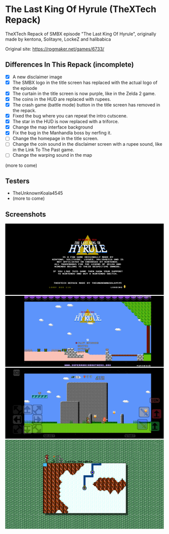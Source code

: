 # The Last King Of Hyrule (TheXTech Repack)
TheXTech Repack of SMBX episode "The Last King Of Hyrule", originally made by kentona, Solitayre, LockeZ and halibabica

Original site: https://rpgmaker.net/games/6733/

## Differences In This Repack (incomplete)
- [x] A new disclaimer image
- [x] The SMBX logo in the title screen has replaced with the actual logo of the episode
- [x] The curtain in the title screen is now purple, like in the Zelda 2 game.
- [x] The coins in the HUD are replaced with rupees. 
- [x] The crash game (battle mode) button in the title screen has removed in the repack.
- [x] Fixed the bug where you can repeat the intro cutscene.
- [x] The star in the HUD is now replaced with a triforce.
- [x] Change the map interface background
- [x] Fix the bug in the Manhandla boss by nerfing it.
- [ ] Change the homepage in the title screen.
- [ ] Change the coin sound in the disclaimer screen with a rupee sound, like in the Link To The Past game.
- [ ] Change the warping sound in the map

(more to come) 

## Testers
* TheUnknownKoala4545
* (more to come)

## Screenshots
![Disclaimer Screen](https://github.com/DarkWeBareBears69/The-Last-King-Of-Hyrule-TheXTech-Repack/blob/main/screenshots/Screenshot_2024-03-13-08-10-23-15_fc9b0eb1832cb4f1879c12bf3b54568e.jpg?raw=true)
![Title Screen (the homepage will be changed...)](https://github.com/DarkWeBareBears69/The-Last-King-Of-Hyrule-TheXTech-Repack/blob/main/screenshots/Screenshot_2024-03-13-08-10-45-05_fc9b0eb1832cb4f1879c12bf3b54568e.jpg?raw=true)
![Level Gameplay](https://github.com/DarkWeBareBears69/The-Last-King-Of-Hyrule-TheXTech-Repack/blob/main/screenshots/Screenshot_2024-03-13-08-12-16-22_fc9b0eb1832cb4f1879c12bf3b54568e.jpg?raw=true)
![Map Gamplay](https://github.com/DarkWeBareBears69/The-Last-King-Of-Hyrule-TheXTech-Repack/blob/main/screenshots/test.png?raw=true)
